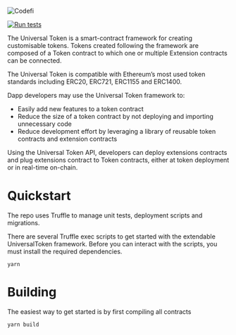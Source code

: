 ![Codefi](images/CodefiBanner.png)

[![Run tests](https://github.com/ConsenSys/va-platform-extendable-tokens-pkg/actions/workflows/pr.yml/badge.svg)](https://github.com/ConsenSys/va-platform-extendable-tokens-pkg/actions/workflows/pr.yml)

The Universal Token is a smart-contract framework for creating customisable tokens. Tokens created following the framework are composed of a Token contract to which one or multiple Extension contracts can be connected. 

The Universal Token is compatible with Ethereum’s most used token standards including ERC20, ERC721, ERC1155 and ERC1400.  

Dapp developers may use the Universal Token framework to:
- Easily add new features to a token contract
- Reduce the size of a token contract by not deploying and importing unnecessary code
- Reduce development effort by leveraging a library of reusable token contracts and extension contracts

Using the Universal Token API, developers can deploy extensions contracts and plug extensions contract to Token contracts, either at token deployment or in real-time on-chain.

# Quickstart

The repo uses Truffle to manage unit tests, deployment scripts and migrations. 

There are several Truffle exec scripts to get started with the extendable UniversalToken framework. Before you can interact with the scripts, you must install the required dependencies.

```shell
yarn
```

# Building

The easiest way to get started is by first compiling all contracts 

```shell
yarn build
```

